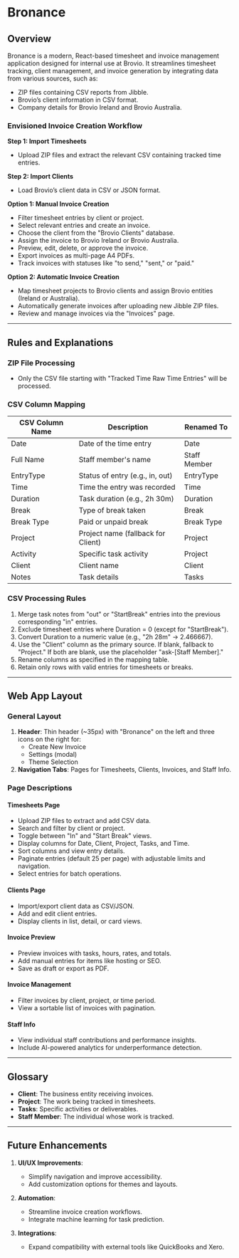 # Bronance

## Overview

Bronance is a modern, React-based timesheet and invoice management application designed for internal use at Brovio. It streamlines timesheet tracking, client management, and invoice generation by integrating data from various sources, such as:

- ZIP files containing CSV reports from Jibble.
- Brovio’s client information in CSV format.
- Company details for Brovio Ireland and Brovio Australia.

### Envisioned Invoice Creation Workflow

**Step 1: Import Timesheets**
- Upload ZIP files and extract the relevant CSV containing tracked time entries.

**Step 2: Import Clients**
- Load Brovio’s client data in CSV or JSON format.

**Option 1: Manual Invoice Creation**
- Filter timesheet entries by client or project.
- Select relevant entries and create an invoice.
- Choose the client from the "Brovio Clients" database.
- Assign the invoice to Brovio Ireland or Brovio Australia.
- Preview, edit, delete, or approve the invoice.
- Export invoices as multi-page A4 PDFs.
- Track invoices with statuses like "to send," "sent," or "paid."

**Option 2: Automatic Invoice Creation**
- Map timesheet projects to Brovio clients and assign Brovio entities (Ireland or Australia).
- Automatically generate invoices after uploading new Jibble ZIP files.
- Review and manage invoices via the "Invoices" page.

---

## Rules and Explanations

### ZIP File Processing
- Only the CSV file starting with "Tracked Time Raw Time Entries" will be processed.

### CSV Column Mapping
| CSV Column Name   | Description                              | Renamed To        |
|-------------------|------------------------------------------|-------------------|
| Date              | Date of the time entry                  | Date              |
| Full Name         | Staff member's name                     | Staff Member      |
| EntryType         | Status of entry (e.g., in, out)         | EntryType         |
| Time              | Time the entry was recorded             | Time              |
| Duration          | Task duration (e.g., 2h 30m)            | Duration          |
| Break             | Type of break taken                     | Break             |
| Break Type        | Paid or unpaid break                    | Break Type        |
| Project           | Project name (fallback for Client)      | Project           |
| Activity          | Specific task activity                  | Project           |
| Client            | Client name                             | Client            |
| Notes             | Task details                            | Tasks             |

### CSV Processing Rules
1. Merge task notes from "out" or "StartBreak" entries into the previous corresponding "in" entries.
2. Exclude timesheet entries where Duration = 0 (except for "StartBreak").
3. Convert Duration to a numeric value (e.g., "2h 28m" → 2.466667).
4. Use the "Client" column as the primary source. If blank, fallback to "Project." If both are blank, use the placeholder "ask-[Staff Member]."
5. Rename columns as specified in the mapping table.
6. Retain only rows with valid entries for timesheets or breaks.

---

## Web App Layout

### General Layout
1. **Header**: Thin header (~35px) with "Bronance" on the left and three icons on the right for:
   - Create New Invoice
   - Settings (modal)
   - Theme Selection
2. **Navigation Tabs**: Pages for Timesheets, Clients, Invoices, and Staff Info.

### Page Descriptions

#### Timesheets Page
- Upload ZIP files to extract and add CSV data.
- Search and filter by client or project.
- Toggle between "In" and "Start Break" views.
- Display columns for Date, Client, Project, Tasks, and Time.
- Sort columns and view entry details.
- Paginate entries (default 25 per page) with adjustable limits and navigation.
- Select entries for batch operations.

#### Clients Page
- Import/export client data as CSV/JSON.
- Add and edit client entries.
- Display clients in list, detail, or card views.

#### Invoice Preview
- Preview invoices with tasks, hours, rates, and totals.
- Add manual entries for items like hosting or SEO.
- Save as draft or export as PDF.

#### Invoice Management
- Filter invoices by client, project, or time period.
- View a sortable list of invoices with pagination.

#### Staff Info
- View individual staff contributions and performance insights.
- Include AI-powered analytics for underperformance detection.

---

## Glossary

- **Client**: The business entity receiving invoices.
- **Project**: The work being tracked in timesheets.
- **Tasks**: Specific activities or deliverables.
- **Staff Member**: The individual whose work is tracked.

---

## Future Enhancements

1. **UI/UX Improvements**:
   - Simplify navigation and improve accessibility.
   - Add customization options for themes and layouts.

2. **Automation**:
   - Streamline invoice creation workflows.
   - Integrate machine learning for task prediction.

3. **Integrations**:
   - Expand compatibility with external tools like QuickBooks and Xero.
